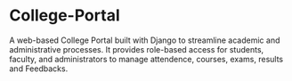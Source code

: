 # College-Portal
A web-based College Portal built with Django to streamline academic and administrative processes. It provides role-based access for students, faculty, and administrators to manage attendence, courses, exams, results and Feedbacks.
